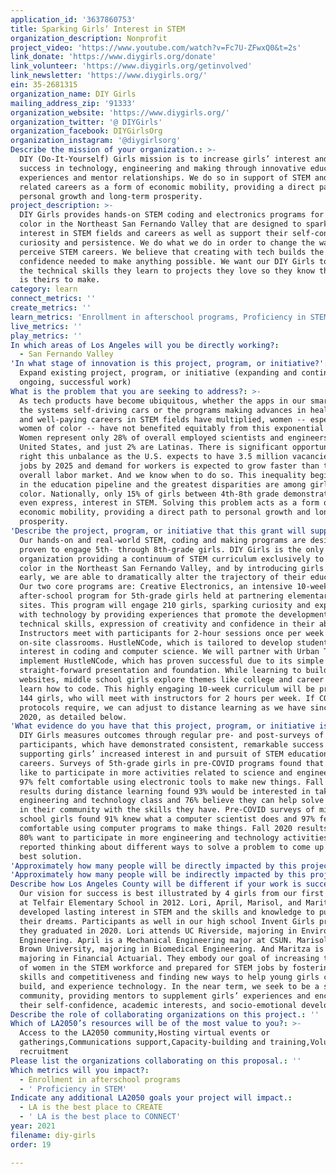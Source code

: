 ```yaml
---
application_id: '3637860753'
title: Sparking Girls’ Interest in STEM
organization_description: Nonprofit
project_video: 'https://www.youtube.com/watch?v=Fc7U-ZFwxQ0&t=2s'
link_donate: 'https://www.diygirls.org/donate'
link_volunteer: 'https://www.diygirls.org/getinvolved'
link_newsletter: 'https://www.diygirls.org/'
ein: 35-2681315
organization_name: DIY Girls
mailing_address_zip: '91333'
organization_website: 'https://www.diygirls.org/'
organization_twitter: '@ DIYGirls'
organization_facebook: DIYGirlsOrg
organization_instagram: '@diygirlsorg'
Describe the mission of your organization.: >-
  DIY (Do-­It­-Yourself) Girls mission is to increase girls’ interest and
  success in technology, engineering and making through innovative educational
  experiences and mentor relationships. We do so in support of STEM and its
  related careers as a form of economic mobility, providing a direct path to
  personal growth and long-term prosperity.
project_description: >-
  DIY Girls provides hands-on STEM coding and electronics programs for girls of
  color in the Northeast San Fernando Valley that are designed to spark their
  interest in STEM fields and careers as well as support their self-confidence,
  curiosity and persistence. We do what we do in order to change the way girls
  perceive STEM careers. We believe that creating with tech builds the
  confidence needed to make anything possible. We want our DIY Girls to apply
  the technical skills they learn to projects they love so they know the future
  is theirs to make.
category: learn
connect_metrics: ''
create_metrics: ''
learn_metrics: 'Enrollment in afterschool programs, Proficiency in STEM'
live_metrics: ''
play_metrics: ''
In which areas of Los Angeles will you be directly working?:
  - San Fernando Valley
'In what stage of innovation is this project, program, or initiative?': >-
  Expand existing project, program, or initiative (expanding and continuing
  ongoing, successful work)
What is the problem that you are seeking to address?: >-
  As tech products have become ubiquitous, whether the apps in our smartphones,
  the systems self-driving cars or the programs making advances in healthcare,
  and well-paying careers in STEM fields have multiplied, women -- especially
  women of color -- have not benefited equitably from this exponential growth.
  Women represent only 28% of overall employed scientists and engineers in the
  United States, and just 2% are Latinas. There is significant opportunity to
  right this unbalance as the U.S. expects to have 3.5 million vacancies in STEM
  jobs by 2025 and demand for workers is expected to grow faster than the
  overall labor market. And we know when to do so. This inequality begins early
  in the education pipeline and the greatest disparities are among girls of
  color. Nationally, only 15% of girls between 4th-8th grade demonstrate, or
  even express, interest in STEM. Solving this problem acts as a form of
  economic mobility, providing a direct path to personal growth and long-term
  prosperity.
'Describe the project, program, or initiative that this grant will support to address the problem identified.': >-
  Our hands-on and real-world STEM, coding and making programs are designed and
  proven to engage 5th- through 8th-grade girls. DIY Girls is the only
  organization providing a continuum of STEM curriculum exclusively to girls of
  color in the Northeast San Fernando Valley, and by introducing girls to STEM
  early, we are able to dramatically alter the trajectory of their education.
  Our two core programs are: Creative Electronics, an intensive 10-week
  after-school program for 5th-grade girls held at partnering elementary school
  sites. This program will engage 210 girls, sparking curiosity and exploration
  with technology by providing experiences that promote the development of
  technical skills, expression of creativity and confidence in their abilities.
  Instructors meet with participants for 2-hour sessions once per week in
  on-site classrooms. HustleNCode, which is tailored to develop students'
  interest in coding and computer science. We will partner with Urban TXT to
  implement HustleNCode, which has proven successful due to its simple and
  straight-forward presentation and foundation. While learning to build personal
  websites, middle school girls explore themes like college and career as they
  learn how to code. This highly engaging 10-week curriculum will be provided to
  144 girls, who will meet with instructors for 2 hours per week. If COVID
  protocols require, we can adjust to distance learning as we have since Spring
  2020, as detailed below.
'What evidence do you have that this project, program, or initiative is or will be successful, and how will you define and measure success?': >-
  DIY Girls measures outcomes through regular pre- and post-surveys of
  participants, which have demonstrated consistent, remarkable success in
  supporting girls’ increased interest in and pursuit of STEM education and
  careers. Surveys of 5th-grade girls in pre-COVID programs found that 91% would
  like to participate in more activities related to science and engineering and
  97% felt comfortable using electronic tools to make new things. Fall 2020
  results during distance learning found 93% would be interested in taking an
  engineering and technology class and 76% believe they can help solve problems
  in their community with the skills they have. Pre-COVID surveys of middle
  school girls found 91% knew what a computer scientist does and 97% felt
  comfortable using computer programs to make things. Fall 2020 results found
  80% want to participate in more engineering and technology activities and 82%
  reported thinking about different ways to solve a problem to come up with the
  best solution.
'Approximately how many people will be directly impacted by this project, program, or initiative?': '354'
'Approximately how many people will be indirectly impacted by this project, program, or initiative?': '230'
Describe how Los Angeles County will be different if your work is successful.: >-
  Our vision for success is best illustrated by 4 girls from our first program
  at Telfair Elementary School in 2012. Lori, April, Marisol, and Maritza all
  developed lasting interest in STEM and the skills and knowledge to pursue
  their dreams. Participants as well in our high school Invent Girls program,
  they graduated in 2020. Lori attends UC Riverside, majoring in Environmental
  Engineering. April is a Mechanical Engineering major at CSUN. Marisol attends
  Brown University, majoring in Biomedical Engineering. And Maritza is at UCLA,
  majoring in Financial Actuarial. They embody our goal of increasing the number
  of women in the STEM workforce and prepared for STEM jobs by fostering girls’
  skills and competitiveness and finding new ways to help young girls create,
  build, and experience technology. In the near term, we seek to be a supportive
  community, providing mentors to supplement girls’ experiences and encourage
  their self-confidence, academic interests, and socio-emotional development.
Describe the role of collaborating organizations on this project.: ''
Which of LA2050’s resources will be of the most value to you?: >-
  Access to the LA2050 community,Hosting virtual events or
  gatherings,Communications support,Capacity-building and training,Volunteer
  recruitment
Please list the organizations collaborating on this proposal.: ''
Which metrics will you impact?:
  - Enrollment in afterschool programs
  - ' Proficiency in STEM'
Indicate any additional LA2050 goals your project will impact.:
  - LA is the best place to CREATE
  - ' LA is the best place to CONNECT'
year: 2021
filename: diy-girls
order: 19

---
```

